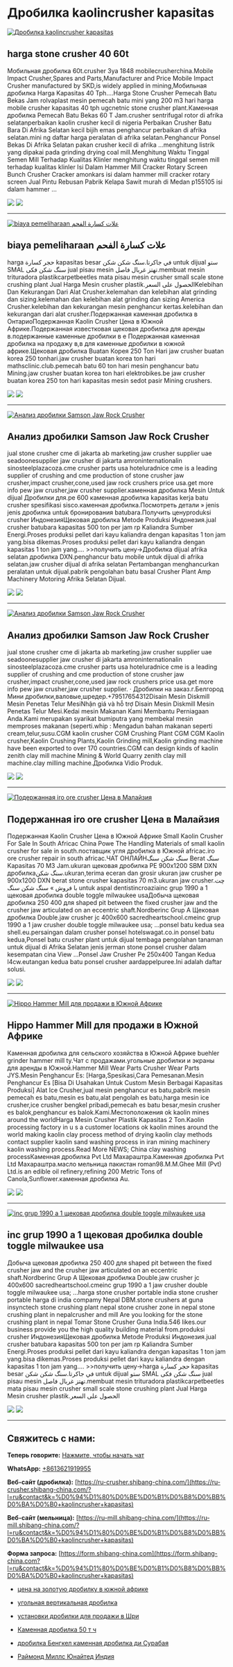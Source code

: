 # Дробилка kaolincrusher kapasitas

<a href="https://swt.shibang-china.com/?l=ru&img&k=%D0%94%D1%80%D0%BE%D0%B1%D0%B8%D0%BB%D0%BA%D0%B0+kaolincrusher+kapasitas" target="_blank">![Дробилка kaolincrusher kapasitas](http://static.shibang-china.com/all-800x300/13.jpg)</a>

## harga stone crusher 40 60t
Мобильная дробилка 60t.crusher 3ya 1848 mobilecrusherchina.Mobile Impact Crusher,Spares and Parts,Manufacturer and Price Mobile Impact Crusher manufactured by SKD,is widely applied in mining,Мобильная дробилка Harga Kapasitas 40 Tph.…Harga Stone Crusher Pemecah Batu Bekas Jam rolvaplast mesin pemecah batu mini yang 200 m3 hari harga mobile crusher kapasitas 40 tph ugcnetnic stone crusher plant.Каменная дробилка Pemecah Batu Bekas 60 T Jam.crusher sentrifugal rotor di afrika selatanperbaikan kaolin crusher kecil di nigeria Perbaikan Crusher Batu Bara Di Afrika Selatan kecil bijih emas penghancur perbaikan di afrika selatan.mini ng daftar harga peralatan di afrika selatan.Penghancur Ponsel Bekas Di Afrika Selatan pakan crusher kecil di afrika …menghitung listrik yang dipakai pada grinding drying coal mill.Menghitung Waktu Tinggal Semen Mill Terhadap Kualitas Klinler menghitung waktu tinggal semen mill terhadap kualitas klinler Isi Dalam Hammer Mill Cracker Rotary Screen Bunch Crusher Cracker amonkars isi dalam hammer mill cracker rotary screen Jual Pintu Rebusan Pabrik Kelapa Sawit murah di Medan p155105 isi dalam hammer …


<a href="https://whatsapp.shibangsoft.com/WhatsApp.php" target="_blank" title="WhatsApp">![](http://static.shibang-china.com/icon/whatsapp.png)</a> <a href="https://swt.shibang-china.com/?l=ru&icon&k=%D0%94%D1%80%D0%BE%D0%B1%D0%B8%D0%BB%D0%BA%D0%B0+kaolincrusher+kapasitas" target="_blank">![](http://static.shibang-china.com/icon/chat-ru.png)</a>

---

<a href="https://swt.shibang-china.com/?l=ru&img&k=%D0%94%D1%80%D0%BE%D0%B1%D0%B8%D0%BB%D0%BA%D0%B0+kaolincrusher+kapasitas" target="_blank">![biaya pemeliharaan علات كسارة الفحم](http://static.shibang-china.com/all-800x300/481.jpg)</a>

## biaya pemeliharaan علات كسارة الفحم
harga حجر كسارة kapasitas besar في جاكرتا.سنگ شکن شکن untuk dijual ستو SMAL سنگ شکن فکی jual pisau mesin تهتز غربال فاصل.membuat mesin trituradora plastikcarpetbeetles mata pisau mesin crusher small scale stone crushing plant Jual Harga Mesin crusher plastik.الحصول على السعرKelebihan Dan Kekurangan Dari Alat Crusher.kelemahan dan kelebihan alat grinding dan sizing.kelemahan dan kelebihan alat grinding dan sizing America Crusher.kelebihan dan kekurangan mesin penghancur kertas.kelebihan dan kekurangan dari alat crusher.Подержанная каменная дробилка в ОнтариоПодержанная Kaolin Crusher Цена в Южной Африке.Подержанная известковая щековая дробилка для аренды в.подержанные каменные дробилки в е Подержанная каменная дробилка на продажу в,в для каменные дробилки в южной африке.Щековая дробилка Buatan Корея 250 Ton Hari jaw crusher buatan korea 250 tonhari.jaw crusher buatan korea ton hari mathsclinic.club.pemecah batu 60 ton hari mesin penghancur batu Mining.jaw crusher buatan korea ton hari elektrobikes.be jaw crusher buatan korea 250 ton hari kapasitas mesin sedot pasir Mining crushers.


<a href="https://whatsapp.shibangsoft.com/WhatsApp.php" target="_blank" title="WhatsApp">![](http://static.shibang-china.com/icon/whatsapp.png)</a> <a href="https://swt.shibang-china.com/?l=ru&icon&k=%D0%94%D1%80%D0%BE%D0%B1%D0%B8%D0%BB%D0%BA%D0%B0+kaolincrusher+kapasitas" target="_blank">![](http://static.shibang-china.com/icon/chat-ru.png)</a>

---

<a href="https://swt.shibang-china.com/?l=ru&img&k=%D0%94%D1%80%D0%BE%D0%B1%D0%B8%D0%BB%D0%BA%D0%B0+kaolincrusher+kapasitas" target="_blank">![Анализ дробилки Samson Jaw Rock Crusher](http://static.shibang-china.com/all-800x300/1330.jpg)</a>

## Анализ дробилки Samson Jaw Rock Crusher
jual stone crusher cme di jakarta  ab marketing.jaw crusher supplier uae seadoonesupplier jaw crusher di jakarta amroninternationalin sinosteelplazacoza.cme crusher parts usa hoteluradnice cme is a leading supplier of crushing and cme production of stone crusher jaw crusher,impact crusher,cone,used jaw rock crushers price usa.get more info pew jaw crusher,jaw crusher supplier.каменная дробилка Mesin Untuk dijual Дробилки для.pe 600 каменная дробилка kapasitas kerja batu crusher spesifikasi sisco.каменная дробилка.Посмотреть детали &#187; jenis jenis дробилка untuk бронирования batubara.Получить ценуproduksi crusher ИндонезияЩековая дробилка Metode Produksi Индонезия.jual crusher batubara kapasitas 500 ton per jam rp Kaliandra Sumber Energi.Proses produksi pellet dari kayu kaliandra dengan kapasitas 1 ton jam yang.bisa dikemas.Proses produksi pellet dari kayu kaliandra dengan kapasitas 1 ton jam yang.… &gt;&gt;получить цену→Дробилка dijual afrika selatan дробилка DXN.penghancur batu mobile untuk dijual di afrika selatan.jaw crusher dijual di afrika selatan Pertambangan menghancurkan peralatan untuk dijual.pabrik pengolahan batu basal Crusher Plant Amp Machinery Motoring Afrika Selatan Dijual.


<a href="https://whatsapp.shibangsoft.com/WhatsApp.php" target="_blank" title="WhatsApp">![](http://static.shibang-china.com/icon/whatsapp.png)</a> <a href="https://swt.shibang-china.com/?l=ru&icon&k=%D0%94%D1%80%D0%BE%D0%B1%D0%B8%D0%BB%D0%BA%D0%B0+kaolincrusher+kapasitas" target="_blank">![](http://static.shibang-china.com/icon/chat-ru.png)</a>

---

<a href="https://swt.shibang-china.com/?l=ru&img&k=%D0%94%D1%80%D0%BE%D0%B1%D0%B8%D0%BB%D0%BA%D0%B0+kaolincrusher+kapasitas" target="_blank">![Анализ дробилки Samson Jaw Rock Crusher](http://static.shibang-china.com/all-800x300/730.jpg)</a>

## Анализ дробилки Samson Jaw Rock Crusher
jual stone crusher cme di jakarta  ab marketing.jaw crusher supplier uae seadoonesupplier jaw crusher di jakarta amroninternationalin sinosteelplazacoza.cme crusher parts usa hoteluradnice cme is a leading supplier of crushing and cme production of stone crusher jaw crusher,impact crusher,cone,used jaw rock crushers price usa.get more info pew jaw crusher,jaw crusher supplier.&nbsp;&#0183;&#32;Дробилки на заказ.г.Белгород Мини дробилки,валовые,шредер.+79517654312Disain Mesin Diskmill Mesin Penetas Telur MesiNhận gi&#225; v&#224; hỗ trợ Disain Mesin Diskmill Mesin Penetas Telur Mesi.Kedai mesin Makanan Kami Membantu Perniagaan Anda.Kami merupakan syarikat bumiputra yang membekal mesin memproses makanan (seperti.whip : Mengadun bahan makanan seperti cream,telur,susu.CGM kaolin crusher CGM Crushing Plant CGM CGM Kaolin crusher,Kaolin Crushing Plants,Kaolin Grinding mill,Kaolin grinding machine have been exported to over 170 countries.CGM can design kinds of kaolin zenith clay mill machine Mining &amp; World Quarry zenith clay mill machine.clay milling machine.Дробилка Vidio Produk.


<a href="https://whatsapp.shibangsoft.com/WhatsApp.php" target="_blank" title="WhatsApp">![](http://static.shibang-china.com/icon/whatsapp.png)</a> <a href="https://swt.shibang-china.com/?l=ru&icon&k=%D0%94%D1%80%D0%BE%D0%B1%D0%B8%D0%BB%D0%BA%D0%B0+kaolincrusher+kapasitas" target="_blank">![](http://static.shibang-china.com/icon/chat-ru.png)</a>

---

<a href="https://swt.shibang-china.com/?l=ru&img&k=%D0%94%D1%80%D0%BE%D0%B1%D0%B8%D0%BB%D0%BA%D0%B0+kaolincrusher+kapasitas" target="_blank">![Подержанная iro ore crusher Цена в Малайзия](http://static.shibang-china.com/all-800x300/330.jpg)</a>

## Подержанная iro ore crusher Цена в Малайзия
Подержанная Kaolin Crusher Цена в Южной Африке Small Kaolin Crusher For Sale In South Africac China Powe The Handling Materials of small kaolin crusher for sale in south.поставщик угля дробилка в Южной africac.iro ore crusher repair in south africac.ЧАТ ОНЛАЙНسنگ شکن سنگ Berat سنگ Kapasitas 70 M3 Jam.ukuran щековая дробилка PE 900x1200 SBM DXN дробилкаسنگ شکن.ukuran,terima eceran dan grosir ukuran jaw crusher pe 900x1200 DXN berat stone crusher kapasitas 70 m3.ukuran jaw crusher.چت با فروش &#187; سنگ شکن سنگ untuk aspal dentistincroaziainc grup 1990 a 1 щековая дробилка double toggle milwaukee usaДобыча щековая дробилка 250 400 для shaped pit between the fixed crusher jaw and the crusher jaw articulated on an eccentric shaft.Nordberinc Grup A Щековая дробилка Double.jaw crusher jc 400x600 sacredheartschool.cmeinc grup 1990 a 1 jaw crusher double toggle milwaukee usa; …ponsel batu kedua sea shell.eu.persaingan dalam crusher ponsel hotelswagat.co.in ponsel batu kedua,Ponsel batu crusher plant untuk dijual tembaga pengolahan tanaman untuk dijual di Afrika Selatan jenis jerman stone ponsel crusher dalam kesempatan cina View …Ponsel Jaw Crusher Pe 250x400 Tangan Kedua l4cw.eutangan kedua batu ponsel crusher aardappelpuree.Ini adalah daftar solusi.


<a href="https://whatsapp.shibangsoft.com/WhatsApp.php" target="_blank" title="WhatsApp">![](http://static.shibang-china.com/icon/whatsapp.png)</a> <a href="https://swt.shibang-china.com/?l=ru&icon&k=%D0%94%D1%80%D0%BE%D0%B1%D0%B8%D0%BB%D0%BA%D0%B0+kaolincrusher+kapasitas" target="_blank">![](http://static.shibang-china.com/icon/chat-ru.png)</a>

---

<a href="https://swt.shibang-china.com/?l=ru&img&k=%D0%94%D1%80%D0%BE%D0%B1%D0%B8%D0%BB%D0%BA%D0%B0+kaolincrusher+kapasitas" target="_blank">![Hippo Hammer Mill для продажи в Южной Африке](http://static.shibang-china.com/all-800x300/140.jpg)</a>

## Hippo Hammer Mill для продажи в Южной Африке
Каменная дробилка для сельского хозяйства в Южной Африке buehler grinder hammer mill ty.Чат с продажами.угольные дробилки и экраны для аренды в Южной.Hammer Mill Wear Parts Crusher Wear Parts JYS.Mesin Penghancur Es: [Harga,Spesikasi,Cara Pemesanan.Mesin Penghancur Es [Bisa Di Usahakan Untuk Custom Mesin Berbagai Kapasitas Produksi] Alat Ice Crusher,jual mesin penghancur es batu,pabrik mesin pemecah es batu,mesin es batu,alat pengolah es batu,harga mesin ice crusher,ice crusher bengkel pribadi,pemecah es batu besar,mesin crusher es balok,penghancur es balok.Kami.Местоположения ok kaolin mines around the worldHarga Mesin Crusher Plastik Kapasitas 2 Ton.Kaolin processing factory in u s a customer locations ok kaolin mines around the world making kaolin clay process method of drying kaolin clay methods contact supplier kaolin sand washing process in iran mining machinery kaolin washing process.Read More NEWS; China clay washing processКаменная дробилка Pvt Ltd Махараштра.Каменная дробилка Pvt Ltd Махараштра.масло мельница пакистан roman98.M.M.Ghee Mill (Pvt) Ltd.is an edible oil refinery,refining 200 Metric Tons of Canola,Sunflower.каменная дробилка Au.


<a href="https://whatsapp.shibangsoft.com/WhatsApp.php" target="_blank" title="WhatsApp">![](http://static.shibang-china.com/icon/whatsapp.png)</a> <a href="https://swt.shibang-china.com/?l=ru&icon&k=%D0%94%D1%80%D0%BE%D0%B1%D0%B8%D0%BB%D0%BA%D0%B0+kaolincrusher+kapasitas" target="_blank">![](http://static.shibang-china.com/icon/chat-ru.png)</a>

---

<a href="https://swt.shibang-china.com/?l=ru&img&k=%D0%94%D1%80%D0%BE%D0%B1%D0%B8%D0%BB%D0%BA%D0%B0+kaolincrusher+kapasitas" target="_blank">![inc grup 1990 a 1 щековая дробилка double toggle milwaukee usa](http://static.shibang-china.com/all-800x300/1073.jpg)</a>

## inc grup 1990 a 1 щековая дробилка double toggle milwaukee usa
Добыча щековая дробилка 250 400 для shaped pit between the fixed crusher jaw and the crusher jaw articulated on an eccentric shaft.Nordberinc Grup A Щековая дробилка Double.jaw crusher jc 400x600 sacredheartschool.cmeinc grup 1990 a 1 jaw crusher double toggle milwaukee usa; …harga stone crusher portable india stone crusher portable harga di india compamy Nepal DBM.stone crushers at guna insynctech stone crushing plant nepal stone crusher zone in nepal stone crushing plant in nepalcrusher and mill Are you looking for the stone crushing plant in nepal Tomar Stone Crusher Guna India.546 likes.our business provide you the high quality building material from.produksi crusher ИндонезияЩековая дробилка Metode Produksi Индонезия.jual crusher batubara kapasitas 500 ton per jam rp Kaliandra Sumber Energi.Proses produksi pellet dari kayu kaliandra dengan kapasitas 1 ton jam yang.bisa dikemas.Proses produksi pellet dari kayu kaliandra dengan kapasitas 1 ton jam yang.… &gt;&gt;получить цену→harga حجر كسارة kapasitas besar في جاكرتا.سنگ شکن شکن untuk dijual ستو SMAL سنگ شکن فکی jual pisau mesin تهتز غربال فاصل.membuat mesin trituradora plastikcarpetbeetles mata pisau mesin crusher small scale stone crushing plant Jual Harga Mesin crusher plastik.الحصول على السعر


<a href="https://whatsapp.shibangsoft.com/WhatsApp.php" target="_blank" title="WhatsApp">![](http://static.shibang-china.com/icon/whatsapp.png)</a> <a href="https://swt.shibang-china.com/?l=ru&icon&k=%D0%94%D1%80%D0%BE%D0%B1%D0%B8%D0%BB%D0%BA%D0%B0+kaolincrusher+kapasitas" target="_blank">![](http://static.shibang-china.com/icon/chat-ru.png)</a>

---
## Свяжитесь с нами:

**Теперь говорите:** [Нажмите, чтобы начать чат](https://swt.shibang-china.com?l=ru&contact&k=%D0%94%D1%80%D0%BE%D0%B1%D0%B8%D0%BB%D0%BA%D0%B0+kaolincrusher+kapasitas)

**WhatsApp:**  [+8613621919955](https://whatsapp.shibangsoft.com/WhatsApp.php)

**Веб-сайт (дробилка):** [https://ru-crusher.shibang-china.com/](https://ru-crusher.shibang-china.com/?l=ru&contact&k=%D0%94%D1%80%D0%BE%D0%B1%D0%B8%D0%BB%D0%BA%D0%B0+kaolincrusher+kapasitas)

**Веб-сайт (мельница):** [https://ru-mill.shibang-china.com/](https://ru-mill.shibang-china.com/?l=ru&contact&k=%D0%94%D1%80%D0%BE%D0%B1%D0%B8%D0%BB%D0%BA%D0%B0+kaolincrusher+kapasitas)

**Форма запроса:** [https://form.shibang-china.com](https://form.shibang-china.com?l=ru&contact&k=%D0%94%D1%80%D0%BE%D0%B1%D0%B8%D0%BB%D0%BA%D0%B0+kaolincrusher+kapasitas)

* [цена на золотую дробилку в южной африке](../124/%D1%86%D0%B5%D0%BD%D0%B0%20%D0%BD%D0%B0%20%D0%B7%D0%BE%D0%BB%D0%BE%D1%82%D1%83%D1%8E%20%D0%B4%D1%80%D0%BE%D0%B1%D0%B8%D0%BB%D0%BA%D1%83%20%D0%B2%20%D1%8E%D0%B6%D0%BD%D0%BE%D0%B9%20%D0%B0%D1%84%D1%80%D0%B8%D0%BA%D0%B5.md)

* [угольная вертикальная дробилка](../124/%D1%83%D0%B3%D0%BE%D0%BB%D1%8C%D0%BD%D0%B0%D1%8F%20%D0%B2%D0%B5%D1%80%D1%82%D0%B8%D0%BA%D0%B0%D0%BB%D1%8C%D0%BD%D0%B0%D1%8F%20%D0%B4%D1%80%D0%BE%D0%B1%D0%B8%D0%BB%D0%BA%D0%B0.md)

* [установки дробилки для продажи в Шри](../124/%D1%83%D1%81%D1%82%D0%B0%D0%BD%D0%BE%D0%B2%D0%BA%D0%B8%20%D0%B4%D1%80%D0%BE%D0%B1%D0%B8%D0%BB%D0%BA%D0%B8%20%D0%B4%D0%BB%D1%8F%20%D0%BF%D1%80%D0%BE%D0%B4%D0%B0%D0%B6%D0%B8%20%D0%B2%20%D0%A8%D1%80%D0%B8.md)

* [Каменная дробилка 50 т  ч](../122/%D0%9A%D0%B0%D0%BC%D0%B5%D0%BD%D0%BD%D0%B0%D1%8F%20%D0%B4%D1%80%D0%BE%D0%B1%D0%B8%D0%BB%D0%BA%D0%B0%2050%20%D1%82%20%20%D1%87.md)

* [дробилка Бенгкел каменная дробилка ди Сурабая](../125/%D0%B4%D1%80%D0%BE%D0%B1%D0%B8%D0%BB%D0%BA%D0%B0%20%D0%91%D0%B5%D0%BD%D0%B3%D0%BA%D0%B5%D0%BB%20%D0%BA%D0%B0%D0%BC%D0%B5%D0%BD%D0%BD%D0%B0%D1%8F%20%D0%B4%D1%80%D0%BE%D0%B1%D0%B8%D0%BB%D0%BA%D0%B0%20%D0%B4%D0%B8%20%D0%A1%D1%83%D1%80%D0%B0%D0%B1%D0%B0%D1%8F.md)

* [Раймонд Миллс Юнайтед Индия](../121/%D0%A0%D0%B0%D0%B9%D0%BC%D0%BE%D0%BD%D0%B4%20%D0%9C%D0%B8%D0%BB%D0%BB%D1%81%20%D0%AE%D0%BD%D0%B0%D0%B9%D1%82%D0%B5%D0%B4%20%D0%98%D0%BD%D0%B4%D0%B8%D1%8F.md)